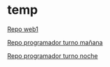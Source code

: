 # temp


[Repo web1](https://github.com/orgs/Automagicamente-web1-m/repositories)

[Repo programador turno mañana](https://github.com/orgs/Automagicamente/repositories)

[Repo programador turno noche](https://github.com/Automagicamente-prog-n)
